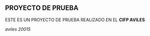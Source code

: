 PROYECTO DE PRUEBA
-------------------

ESTE ES UN PROYECTO DE PRUEBA REALIZADO EN EL **CIFP AVILES**

*aviles 20015*
